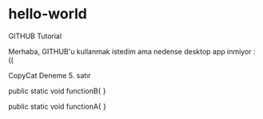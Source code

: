 ﻿# hello-world
GITHUB Tutorial

Merhaba, GITHUB'u kullanmak istedim ama nedense desktop app inmiyor :((

CopyCat
Deneme 5. satır

public static void  functionB{
}

public static void  functionA{
}
